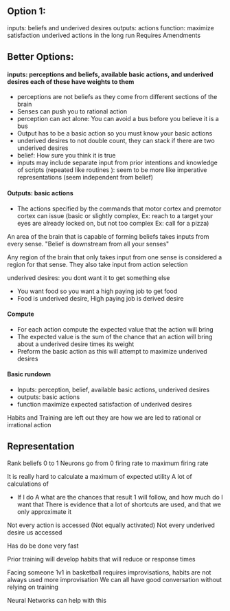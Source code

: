 ## Option 1:
inputs: beliefs and underived desires
outputs: actions
function: maximize satisfaction underived actions in the long run
Requires Amendments

## Better Options:
#### inputs: perceptions and beliefs, available basic actions, and underived desires each of these have weights to them
- perceptions are not beliefs as they come from different sections of the brain
- Senses can push you to rational action
- perception can act alone: You can avoid a bus before you believe it is a bus
- Output has to be a basic action so you must know your basic actions
- underived desires to not double count, they can stack if there are two underived desires
- belief: How sure you think it is true
- inputs may include separate input from prior intentions and knowledge of scripts (repeated like routines ): seem to be more like imperative representations (seem independent from belief)
#### Outputs: basic actions
- The actions specified by the commands that motor cortex and premotor cortex can issue (basic or slightly complex, Ex: reach to a target your eyes are already locked on, but not too complex Ex: call for a pizza)

An area of the brain that is capable of forming beliefs takes inputs from every sense.
"Belief is downstream from all your senses"

Any region of the brain that only takes input from one sense is considered a region for that sense. They also take input from action selection

underived desires: you dont want it to get something else
- You want food so you want a high paying job to get food
- Food is underived desire, High paying job is derived desire

#### Compute
- For each action compute the expected value that the action will bring
- The expected value is the sum of the chance that an action will bring about a underived desire times its weight
- Preform the basic action as this will attempt to maximize underived desires

#### Basic rundown
- Inputs: perception, belief, available basic actions, underived desires
- outputs: basic actions
- function maximize expected satisfaction of underived desires

Habits and Training are left out
they are how we are led to rational or irrational action

## Representation

Rank beliefs 0 to 1
Neurons go from 0 firing rate to maximum firing rate

It is really hard to calculate a maximum of expected utility
A lot of calculations of
- If I do A what are the chances that result 1 will follow, and how much do I want that
There is evidence that a lot of shortcuts are used, and that we only approximate it

Not every action is accessed (Not equally activated)
Not every underived desire us accessed

Has do be done very fast

Prior training will develop habits that will reduce or response times

Facing someone 1v1 in basketball requires improvisations, habits are not always used more improvisation
We can all have good conversation without relying on training

Neural Networks can help with this